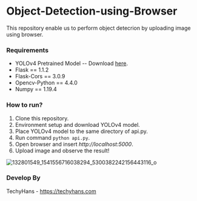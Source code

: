 # Object-Detection-using-Browser
This repository enable us to perform object detecrion by uploading image using
browser.

### Requirements
- YOLOv4 Pretrained Model -- Download [here](https://drive.google.com/open?id=1cewMfusmPjYWbrnuJRuKhPMwRe_b9PaT).
- Flask == 1.1.2
- Flask-Cors == 3.0.9
- Opencv-Python == 4.4.0
- Numpy == 1.19.4

### How to run?
1. Clone this repository.
2. Environment setup and download YOLOv4 model.
3. Place YOLOv4 model to the same directory of api.py.
4. Run command `python api.py`.
5. Open browser and insert _http://localhost:5000_.
6. Upload image and observe the result!

![132801549_1541556716038294_5300382242156443116_o](https://user-images.githubusercontent.com/52826239/103452628-3d666880-4d0c-11eb-80e8-444bf1ac31f0.jpg)

### Develop By
TechyHans - https://techyhans.com
